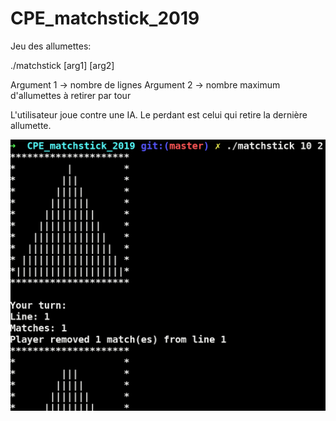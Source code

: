 # CPE_matchstick_2019

Jeu des allumettes:

./matchstick [arg1] [arg2]

Argument 1 -> nombre de lignes
Argument 2 -> nombre maximum d'allumettes à retirer par tour

L'utilisateur joue contre une IA. Le perdant est celui qui retire la dernière allumette.


![screen matchstick](my_printf/screen_match.png)
